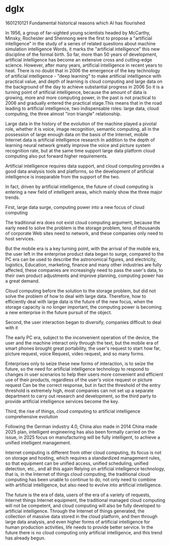 # dglx
1601210121
Fundamental historical reasons which AI has flourished

In 1956, a group of far-sighted young scientists headed by McCarthy, Minsky, Rochester and Shennong were the first to propose a "artificial intelligence" in the study of a series of related questions about machine simulation intelligence Words, it marks the "artificial intelligence" this new discipline of the formal birth. So far, more than 50 years of development, artificial intelligence has become an extensive cross and cutting-edge science. However, after many years, artificial intelligence in recent years to heat. There is no doubt that in 2006 the emergence of the key technology of artificial intelligence - "deep learning" to make artificial intelligence with practical value, and depth of learning is cloud computing and large data on the background of the day to achieve substantial progress in 2006 So it is a turning point of artificial intelligence, because the amount of data is growing, more and more computing power, in the past is not practical to 2006 and gradually entered the practical stage.This means that in the road leading to artificial intelligence, two indispensable roles: large data, cloud computing, the three almost "iron triangle" relationship.

Large data in the history of the evolution of the machine played a pivotal role, whether it is voice, image recognition, semantic computing, all in the possession of large enough data on the basis of the Internet, mobile Internet data is artificial intelligence research In addition to the depth of learning neural network greatly improve the voice and picture system recognition rate, but at the same time support large data platform cloud computing also put forward higher requirements.

Artificial intelligence requires data support, and cloud computing provides a good data analysis tools and platforms, so the development of artificial intelligence is inseparable from the support of the two.

In fact, driven by artificial intelligence, the future of cloud computing is entering a new field of intelligent areas, which mainly show the three major trends.

First, large data surge, computing power into a new focus of cloud computing

The traditional era does not exist cloud computing argument, because the early need to solve the problem is the storage problem, tens of thousands of corporate Web sites need to network, and these companies only need to host services.

But the mobile era is a key turning point, with the arrival of the mobile era, the user left in the enterprise product data began to surge, compared to the PC era can be used to describe the astronomical figures, and electricity, logistics, Education, marketing, finance and many other industries are fully affected, these companies are increasingly need to pass the user's data, to their own product adjustments and improve planning, computing power has a great demand.

Cloud computing before the solution to the storage problem, but did not solve the problem of how to deal with large data. Therefore, how to efficiently deal with large data is the future of the new focus, when the storage capacity is no longer important, the computing power is becoming a new enterprise in the future pursuit of the object.

Second, the user interaction began to diversify, companies difficult to deal with it

The early PC era, subject to the inconvenient operation of the device, the user and the machine interact only through the text, but the mobile era of smart phones brought great portability, the user's request to start how far, picture request, voice Request, video request, and so many forms.

Enterprises only to seize these new forms of interaction, is to seize the future, so the need for artificial intelligence technology to respond to changes in user scenarios to help their users more convenient and efficient use of their products, regardless of the user's voice request or picture request Can be the correct response, but in fact the threshold of the entry threshold is extremely high, most companies can not set up a separate department to carry out research and development, so the third party to provide artificial intelligence services become the key.

Third, the rise of things, cloud computing to artificial intelligence comprehensive evolution

Following the German industry 4.0, China also made in 2014 China made 2025 plan, intelligent engineering has also been formally carried on the issue, in 2025 focus on manufacturing will be fully intelligent, to achieve a unified intelligent management.

Internet computing is different from other cloud computing, its focus is not on storage and hosting, which requires a standardized management rules, so that equipment can be unified access, unified scheduling, unified detection, etc., and all this again Relying on artificial intelligence technology, that is, in the Internet of things cloud computing, the traditional cloud computing has been unable to continue to do, not only need to combine with artificial intelligence, but also need to evolve into artificial intelligence.

The future is the era of data, users of the era of a variety of requests, Internet things Internet equipment, the traditional managed cloud computing will not be competent, and cloud computing will also be fully developed to artificial intelligence. Through the Internet of things generated, the collection of massive data stored in the cloud platform, and then through large data analysis, and even higher forms of artificial intelligence for human production activities, life needs to provide better service. In the future there is no cloud computing only artificial intelligence, and this trend has already begun.
